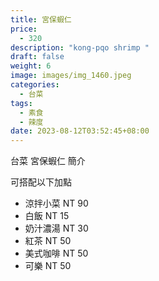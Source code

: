 ```yaml
---
title: 宮保蝦仁
price:
  - 320
description: "kong-pqo shrimp "
draft: false
weight: 6
image: images/img_1460.jpeg
categories:
  - 台菜
tags:
  - 素食
  - 辣度
date: 2023-08-12T03:52:45+08:00
---
```


台菜 宮保蝦仁 簡介

可搭配以下加點

- 涼拌小菜  NT 90
- 白飯 NT 15
- 奶汁濃湯 NT 30
- 紅茶  NT 50
- 美式咖啡 NT 50
- 可樂 NT 50

